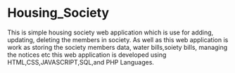 # Housing_Society
This is simple housing society web application which is use for adding, updating, deleting the members in society. As well as this web application is work as storing the society members data, water bills,soiety bills, managing the notices etc this web application is developed using HTML,CSS,JAVASCRIPT,SQL,and PHP Languages. 
